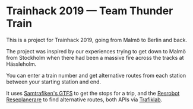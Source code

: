 # Trainhack 2019 — Team Thunder Train

This is a project for Trainhack 2019, going from Malmö to Berlin and back.

The project was inspired by our experiences trying to get down to Malmö from
Stockholm when there had been a massive fire across the tracks at Hässleholm.

You can enter a train number and get alternative routes from each station
between your starting station and end.

It uses [Samtrafiken's GTFS](https://www.trafiklab.se/api/gtfs-sverige-2) to
get the stops for a trip, and the
[Resrobot Reseplanerare](https://www.trafiklab.se/api/resrobot-reseplanerare)
to find alternative routes, both APIs via
[Trafiklab](https://www.trafiklab.se/).
